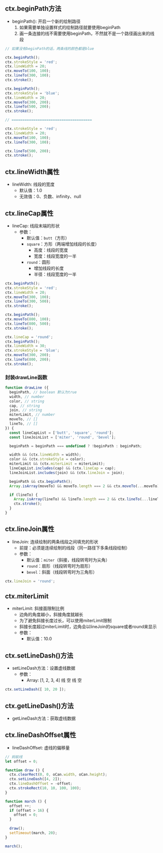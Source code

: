 

## ctx.beginPath方法

- beginPath(): 开启一个新的绘制路径
  1. 如果需要单独设置样式的绘制路径就要使用beginPath
  2. 画一条连接的线不需要使用beginPath，不然就不是一个路径画出来的线段

```js
// 如果没有beginPath的话，两条线的颜色都是blue

ctx.beginPath();
ctx.strokeStyle = 'red';
ctx.lineWidth = 20;
ctx.moveTo(100, 100);
ctx.lineTo(300, 100);
ctx.stroke();

ctx.beginPath();
ctx.strokeStyle = 'blue';
ctx.lineWidth = 20;
ctx.moveTo(300, 200);
ctx.lineTo(500, 200);
ctx.stroke();

// =====================================

ctx.strokeStyle = 'red';
ctx.lineWidth = 20;
ctx.moveTo(100, 100);
ctx.lineTo(300, 100);

ctx.lineTo(500, 200);
ctx.stroke();
```

## ctx.lineWidth属性

- lineWidth: 线段的宽度
  - 默认值：1.0
  - 无效值：0、负数、infinity、null

## ctx.lineCap属性

- lineCap: 线段末端的形状
  - 参数：
    - 默认值：`butt`（方形）
    - `square`：方形（两端增加线段的长度）
      - 高度：线段的宽度
      - 宽度：线段宽度的一半
    - `round`：圆形
      - 增加线段的长度
      - 半径：线段宽度的一半

```js
ctx.beginPath();
ctx.strokeStyle = 'red';
ctx.lineWidth = 20;
ctx.moveTo(300, 100);
ctx.lineTo(300, 500);
ctx.stroke();

ctx.beginPath();
ctx.moveTo(800, 100);
ctx.lineTo(800, 500);
ctx.stroke();

ctx.lineCap = 'round';
ctx.beginPath();
ctx.lineWidth = 30;
ctx.strokeStyle = 'blue';
ctx.moveTo(300, 200);
ctx.lineTo(800, 200);
ctx.stroke();
```

### 封装drawLine函数

```js
function drawLine ({
  beginPath, // boolean 默认为true
  width, // number
  color, // string
  cap, // string
  join, // string
  miterLimit, // number
  moveTo, // []
  lineTo, // []
}) {
  const lineCapList = ['butt', 'square', 'round'];
  const lineJoinList = ['miter', 'round', 'bevel'];

  beginPath = beginPath === undefined ? !beginPath : beginPath;

  width && (ctx.lineWidth = width);
  color && (ctx.strokeStyle = color);
  miterLimit && (ctx.miterLimit = miterLimit);
  lineCapList.includes(cap) && (ctx.lineCap = cap);
  lineJoinList.includes(join) && (ctx.lineJoin = join);

  beginPath && ctx.beginPath();
  Array.isArray(moveTo) && moveTo.length === 2 && ctx.moveTo(...moveTo);

  if (lineTo) {
    Array.isArray(lineTo) && lineTo.length === 2 && ctx.lineTo(...lineTo);
    ctx.stroke();
  }
}
```

## ctx.lineJoin属性

- lineJoin: 连续绘制的两条线段之间填充的形状
  - 前提：必须是连续绘制的线段（同一路径下多条线段绘制）
  - 参数：
    - 默认值：`miter`（斜接，线段转弯时为尖角）
    - `round`：扇形（线段转弯时为扇形）
    - `bevel`：斜面（线段转弯时为三角形）

```js
ctx.lineJoin = 'round';
```

## ctx.miterLimit

- miterLimit: 斜接面限制比例 
  - 边角的角度越小，斜接角度就越长
  - 为了避免斜接长度过长，可以使用miterLimit限制
  - 斜接长度超过miterLimit时，边角会以lineJoin的square或者round来显示
  - 参数：
    - 默认值：10.0

  

## ctx.setLineDash()方法

- setLineDash方法：设置虚线数据
  - 参数：
    - Array: [1, 2, 3, 4]
              线 空 线 空
    
```js
ctx.setLineDash([ 10, 20 ]);
```

## ctx.getLineDash()方法

- getLineDash方法：获取虚线数据

## ctx.lineDashOffset属性

- lineDashOffset: 虚线的偏移量

```js
// 蚂蚁线
let offset = 0;

function draw () {
  ctx.clearRect(0, 0, oCan.width, oCan.height);
  ctx.setLineDash([4, 2]);
  ctx.lineDashOffset = -offset;
  ctx.strokeRect(10, 10, 100, 100);
}

function march () {
  offset ++;
  if (offset > 16) {
    offset = 0;
  }
  
  draw();
  setTimeout(march, 20);
}

march();
```
